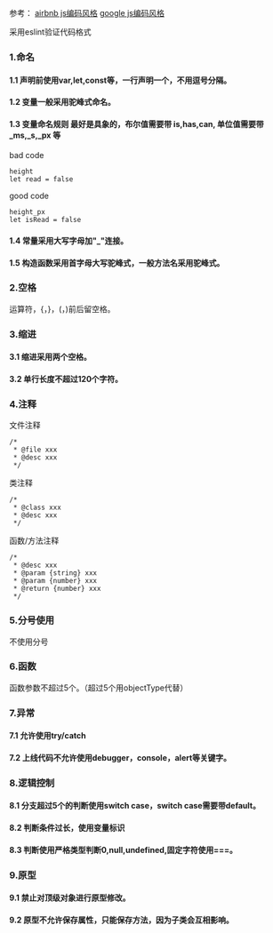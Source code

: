 参考：
[airbnb js编码风格](http://airbnb.io/javascript/)
[google js编码风格](https://google.github.io/styleguide/jsguide.html)

采用eslint验证代码格式

### 1.命名
#### 1.1 声明前使用var,let,const等，一行声明一个，不用逗号分隔。
#### 1.2 变量一般采用驼峰式命名。
#### 1.3 变量命名规则 最好是具象的，布尔值需要带 is,has,can, 单位值需要带_ms,_s,_px 等

bad code
```
height
let read = false
```
good code
```
height_px
let isRead = false
```
#### 1.4 常量采用大写字母加"_"连接。
#### 1.5 构造函数采用首字母大写驼峰式，一般方法名采用驼峰式。 

### 2.空格

运算符，{，}，(，)前后留空格。

### 3.缩进
#### 3.1 缩进采用两个空格。
#### 3.2 单行长度不超过120个字符。

### 4.注释

文件注释
```
/*
 * @file xxx 
 * @desc xxx
 */
```

类注释

```
/*
 * @class xxx 
 * @desc xxx
 */
```

函数/方法注释

```
/*
 * @desc xxx 
 * @param {string} xxx
 * @param {number} xxx
 * @return {number} xxx
 */
```

### 5.分号使用

不使用分号

### 6.函数

函数参数不超过5个。（超过5个用objectType代替）

### 7.异常

#### 7.1 允许使用try/catch
#### 7.2 上线代码不允许使用debugger，console，alert等关键字。

### 8.逻辑控制

#### 8.1 分支超过5个的判断使用switch case，switch case需要带default。
#### 8.2 判断条件过长，使用变量标识
#### 8.3 判断使用严格类型判断0,null,undefined,固定字符使用===。

### 9.原型

#### 9.1 禁止对顶级对象进行原型修改。
#### 9.2 原型不允许保存属性，只能保存方法，因为子类会互相影响。



